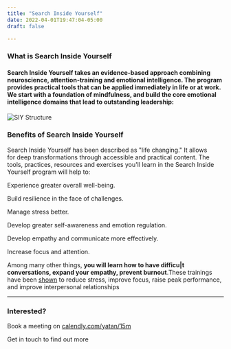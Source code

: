 ```yaml
---
title: "Search Inside Yourself"
date: 2022-04-01T19:47:04-05:00
draft: false

---
```


### What is Search Inside Yourself

#### Search Inside Yourself takes an evidence-based approach combining neuroscience, attention-training and emotional intelligence. The program provides practical tools that can be applied immediately in life or at work. We start with a foundation of mindfulness, and build the core emotional intelligence domains that lead to outstanding leadership:

![SIY Structure](/images/SIY-structure-1024x536.png)


### Benefits of Search Inside Yourself

Search Inside Yourself has been described as "life changing." It allows for deep transformations through accessible and practical content. The tools, practices, resources and exercises you'll learn in the Search Inside Yourself program will help to:

Experience greater overall well-being.

Build resilience in the face of challenges.

Manage stress better.

Develop greater self-awareness and emotion regulation.

Develop empathy and communicate more effectively.

Increase focus and attention.

Among many other things, **you will learn how to have difficu|t conversations, expand your empathy, prevent burnout**.These trainings have been [shown](https://siyli.org/approach/results) to reduce stress, improve focus, raise peak performance, and improve interpersonal relationships

* * *

### Interested?

Book a meeting on [calendly.com/yatan/15m](http://calendly.com/yatan/15m)

Get in touch to find out more

